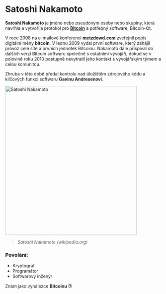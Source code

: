 # Satoshi Nakamoto
**Satoshi Nakamoto** je jméno nebo pseudonym osoby nebo skupiny, která navrhla a vytvořila protokol pro [**₿itcoin**](https://cs.wikipedia.org/wiki/Bitcoin) a potřebný software, Bitcoin-Qt.

V roce 2008 na e-mailové konferenci [**metzdowd.com**](https://cs.wikipedia.org/wiki/Elektronick%C3%BD_mailing_list) zveřejnil popis digitální měny **bitcoin**. V lednu 2009 vydal první software, který zahájil provoz celé sítě a prvních jednotek Bitcoinu. Nakamoto dále přispíval do dalších verzí Bitcoin softwaru společně s ostatními vývojáři, dokud se v polovině roku 2010 postupně nevytratil jeho kontakt s vývojářským týmem a celou komunitou. 

Zhruba v této době předal kontrolu nad úložištěm zdrojového kódu a klíčových funkcí softwaru **Gavinu Andresenovi**.

<img src="https://upload.wikimedia.org/wikipedia/commons/thumb/7/77/Satoshi_Nakamoto.jpg/800px-Satoshi_Nakamoto.jpg" alt="Satoshi Nakamoto" width="423" height="480">

> *Satoshi Nakamoto (wikipedia.org)*

### Povolání:
- Kryptograf
- Programátor
- Softwarový inženýr

Znám jako	vynálezce **Bitcoinu** <img src="https://cdn3.emoji.gg/emojis/2064-bitcoin.png" alt="Bitcoin img" width="15" height="15">

